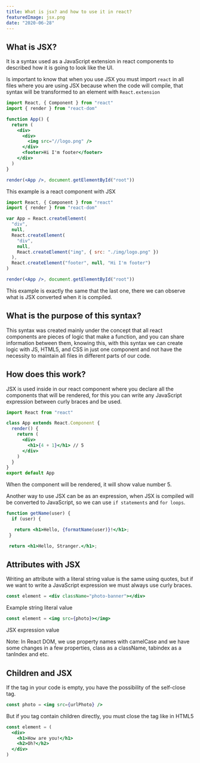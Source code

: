 ```yaml
---
title: What is jsx? and how to use it in react?
featuredImage: jsx.png
date: "2020-06-28"
---
```


## What is JSX?

It is a syntax used as a JavaScript extension in react components to described how it is going to look like the UI.

Is important to know that when you use JSX you must import `react` in all files where you are using JSX because when the code will compile, that syntax will be transformed to an element with `React.extension`

```jsx
import React, { Component } from "react"
import { render } from "react-dom"

function App() {
  return (
    <div>
      <div>
        <img src="//logo.png" />
      </div>
      <footer>Hi I'm footer</footer>
    </div>
  )
}

render(<App />, document.getElementById("root"))
```

This example is a react component with JSX

```jsx
import React, { Component } from "react"
import { render } from "react-dom"

var App = React.createElement(
  "div",
  null,
  React.createElement(
    "div",
    null,
    React.createElement("img", { src: "./img/logo.png" })
  ),
  React.createElement("footer", null, "Hi I'm footer")
)

render(<App />, document.getElementById("root"))
```

This example is exactly the same that the last one, there we can observe what is JSX converted when it is compiled.

## What is the purpose of this syntax?

This syntax was created mainly under the concept that all react components are pieces of logic that make a function, and you can share information between them, knowing this, with this syntax we can create logic with JS, HTML5, and CSS in just one component and not have the necessity to maintain all files in different parts of our code.

## How does this work?

JSX is used inside in our react component where you declare all the components that will be rendered, for this you can write any JavaScript expression between curly braces and be used.

```jsx
import React from "react"

class App extends React.Component {
  render() {
    return (
      <div>
        <h1>{4 + 1}</h1> // 5
      </div>
    )
  }
}
export default App
```

When the component will be rendered, it will show value number 5.

Another way to use JSX can be as an expression, when JSX is compiled will be converted to JavaScript, so we can use `if statements` and `for loops`.

```jsx
function getName(user) {
  if (user) {

   return <h1>Hello, {formatName(user)}!</h1>;
 }

 return <h1>Hello, Stranger.</h1>;
```

## Attributes with JSX

Writing an attribute with a literal string value is the same using quotes, but if we want to write a JavaScript expression we must always use curly braces.

```jsx
const element = <div className="photo-banner"></div>
```

Example string literal value

```jsx
const element = <img src={photo}></img>
```

JSX expression value

Note: In React DOM, we use property names with camelCase and we have some changes in a few properties, class as a className, tabindex as a tanIndex and etc.

## Children and JSX

If the tag in your code is empty, you have the possibility of the self-close tag.

```jsx
const photo = <img src={urlPhoto} />
```

But if you tag contain children directly, you must close the tag like in HTML5

```jsx
const element = (
  <div>
    <h1>How are you!</h1>
    <h2>Oh?</h2>
  </div>
)
```
